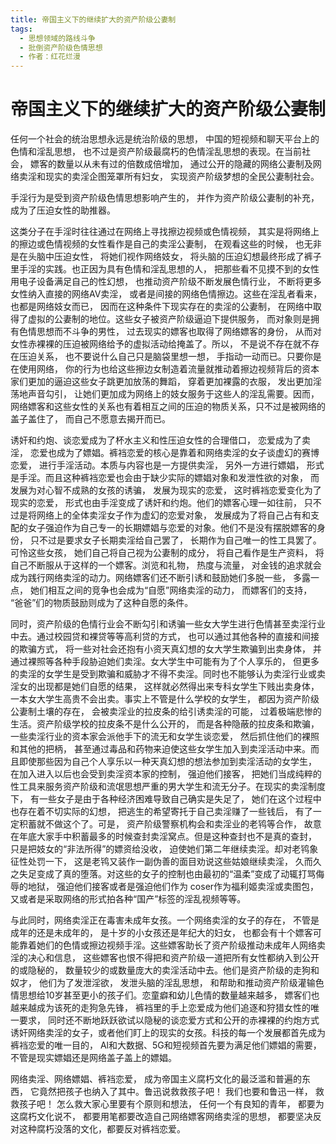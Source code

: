 ```yaml
---
title: 帝国主义下的继续扩大的资产阶级公妻制
tags:
  - 思想领域的路线斗争
  - 批倒资产阶级色情思想
  - 作者：红花烂漫
---
```


# 帝国主义下的继续扩大的资产阶级公妻制


任何一个社会的统治思想永远是统治阶级的思想， 中国的短视频和聊天平台上的色情和淫乱思想， 也不过是资产阶级最腐朽的色情淫乱思想的表现。在当前社会， 嫖客的数量以从未有过的倍数成倍增加， 通过公开的隐藏的网络公妻制及网络卖淫和现实的卖淫企图笼罩所有妇女， 实现资产阶级梦想的全民公妻制社会。

手淫行为是受到资产阶级色情思想影响产生的， 并作为资产阶级公妻制的补充， 成为了压迫女性的助推器。

这类分子在手淫时往往通过在网络上寻找擦边视频或色情视频， 其实是将网络上的擦边或色情视频的女性看作是自己的卖淫公妻制， 在观看这些的时候， 也无非是在头脑中压迫女性， 将她们视作网络妓女， 将头脑的压迫幻想最终形成了裤子里手淫的实践。也正因为具有色情和淫乱思想的人， 把那些看不见摸不到的女性用电子设备满足自己的性幻想， 也推动资产阶级不断发展色情行业， 不断将更多女性纳入直接的网络AV卖淫， 或者是间接的网络色情擦边。这些在淫乱者看来， 也都是网络妓女而已， 因而在这种条件下现实存在的卖淫的公妻制， 在网络中取得了虚拟的公妻制的地位。这些女子被资产阶级逼迫下提供服务， 而对象则是拥有色情思想而不斗争的男性， 过去现实的嫖客也取得了网络嫖客的身份， 从而对女性赤裸裸的压迫被网络给予的虚拟活动给掩盖了。所以， 不是说不存在就不存在压迫关系， 也不要说什么自己只是脑袋里想一想， 手指动一动而已。只要你是在使用网络， 你的行为也给这些擦边女制造着流量就推动着擦边视频背后的资本家们更加的逼迫这些女子跳更加放荡的舞蹈， 穿着更加裸露的衣服， 发出更加淫荡地声音勾引， 让她们更加成为网络上的妓女服务于这些人的淫乱需要。因而， 网络嫖客和这些女性的关系也有着相互之间的压迫的物质关系，只不过是被网络的盖子盖住了， 而自己不愿意去揭开而已。

诱奸和约炮、谈恋爱成为了杯水主义和性压迫女性的合理借口， 恋爱成为了卖淫， 恋爱也成为了嫖娼。裤裆恋爱的核心是靠着和网络卖淫的女子谈虚幻的赛博恋爱， 进行手淫活动。本质与内容也是一方提供卖淫， 另外一方进行嫖娼， 形式是手淫。而且这种裤裆恋爱也会由于缺少实际的嫖娼对象和发泄性欲的对象， 而发展为对心智不成熟的女孩的诱骗， 发展为现实的恋爱， 这时裤裆恋爱变化为了现实的恋爱， 形式也由手淫变成了诱奸和约炮。他们的嫖客心理一如往前， 只不过是将网络上的全体卖淫女子作为虚幻的恋爱对象， 发展成为了将自己占有和支配的女子强迫作为自己专一的长期嫖娼与恋爱的对象。他们不是没有摆脱嫖客的身份， 只不过是要求女子长期卖淫给自己罢了， 长期作为自己唯一的性工具罢了。可怜这些女孩， 她们自己将自己视为公妻制的成分， 将自己看作是生产资料， 将自己不断服从于这样的一个嫖客。浏览和礼物， 热度与流量， 对金钱的追求就会成为践行网络卖淫的动力。网络嫖客们还不断引诱和鼓励她们多脱一些， 多露一点， 她们相互之间的竞争也会成为“自愿”网络卖淫的动力， 而嫖客们的支持， “爸爸”们的物质鼓励则成为了这种自愿的条件。

同时，资产阶级的色情行业会不断勾引和诱骗一些女大学生进行色情甚至卖淫行业中去。通过校园贷和裸贷等等高利贷的方式， 也可以通过其他各种的直接和间接的欺骗方式， 将一些对社会还抱有小资天真幻想的女大学生欺骗到出卖身体， 并通过裸照等各种手段胁迫她们卖淫。女大学生中可能有为了个人享乐的， 但更多的卖淫的女学生是受到欺骗和威胁才不得不卖淫。同时也不能够认为卖淫行业或卖淫女的出现都是她们自愿的结果， 这样就必然得出来专科女学生下贱出卖身体， 一本女大学生高贵不会出卖。事实上不管是什么学校的女学生， 都因为资产阶级公妻制土壤的存在， 会被卖淫业的拉皮条的给引诱卖淫的可能， 过着极端悲惨的生活。资产阶级学校的拉皮条不是什么公开的， 而是各种隐蔽的拉皮条和欺骗， 一些卖淫行业的资本家会派他手下的流无和女学生谈恋爱， 然后抓住他们的裸照和其他的把柄， 甚至通过毒品和药物来迫使这些女学生加入到卖淫活动中来。而且即使那些因为自己个人享乐以一种天真幻想的想法参加到卖淫活动的女学生， 在加入进入以后也会受到卖淫资本家的控制， 强迫他们接客， 把她们当成纯粹的性工具来服务资产阶级和流氓思想严重的男大学生和流无分子。在现实的卖淫制度下， 有一些女子是由于各种经济困难导致自己确实是失足了， 她们在这个过程中也存在着不切实际的幻想， 把逃生的希望寄托于自己卖淫赚了一些钱后， 有了一定积蓄就不做这个了。可是， 资产阶级警察机构会和卖淫业的老鸨等合作， 故意在年底大家手中积蓄最多的时候查封卖淫窝点。但是这种查封也不是真的查封， 只是把妓女的“非法所得”的嫖资给没收， 迫使她们第二年继续卖淫。却对老鸨象征性处罚一下， 这是老鸨又装作一副伪善的面目劝说这些姑娘继续卖淫， 久而久之失足变成了真的堕落。对这些的女子的控制也由最初的“温柔”变成了动辄打骂侮辱的地狱， 强迫他们接客或者是强迫他们作为 coser作为福利姬卖淫或卖图包， 又或者是采取网络的形式拍各种“国产”标签的淫乱视频等等。

与此同时，网络卖淫正在毒害未成年女孩。一个网络卖淫的女子的存在， 不管是成年的还是未成年的， 是十岁的小女孩还是年纪大的妇女， 也都会有十个嫖客可能靠着她们的色情或擦边视频手淫。这些嫖客助长了资产阶级推动未成年人网络卖淫的决心和信息， 这些嫖客也恨不得把和资产阶级一道把所有女性都纳入到公开的或隐秘的， 数量较少的或数量庞大的卖淫活动中去。他们是资产阶级的走狗和奴才， 他们为了发泄淫欲， 发泄头脑的淫乱思想， 和帮助和推动资产阶级灌输色情思想给10岁甚至更小的孩子们。恋童癖和幼儿色情的数量越来越多， 嫖客们也越来越成为该死的走狗急先锋， 裤裆里的手上恋爱成为他们追逐和狩猎女性的唯一要求， 同时还不断地跃跃欲试以隐秘的谈恋爱方式和公开的赤裸裸的约炮方式诱奸网络卖淫的女子，或者他们盯上的现实的女孩。科技的每一个发展都首先成为裤裆恋爱的唯一目的， Al和大数据、5G和短视频首先要为满足他们嫖娼的需要， 不管是现实嫖娼还是网络盖子盖上的嫖娼。

网络卖淫、网络嫖娼、裤裆恋爱， 成为帝国主义腐朽文化的最泛滥和普遍的东西， 它竟然把孩子也纳入了其中。鲁迅说救救孩子吧！ 我们也要和鲁迅一样， 救救孩子吧！ 怎么救大家心里要有个原则和想法， 任何一个有良知的青年， 都要为这腐朽文化说不， 都要用笔都要改造自己网络嫖客网络卖淫的思想， 都要坚决反对这种腐朽没落的文化，都要反对裤裆恋爱。

